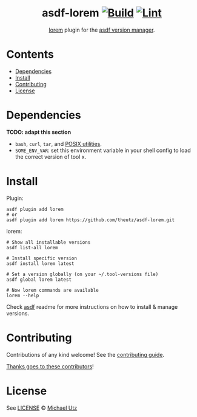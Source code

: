 <div align="center">

# asdf-lorem [![Build](https://github.com/theutz/asdf-lorem/actions/workflows/build.yml/badge.svg)](https://github.com/theutz/asdf-lorem/actions/workflows/build.yml) [![Lint](https://github.com/theutz/asdf-lorem/actions/workflows/lint.yml/badge.svg)](https://github.com/theutz/asdf-lorem/actions/workflows/lint.yml)

[lorem](https://github.com/theutz/lorem) plugin for the [asdf version manager](https://asdf-vm.com).

</div>

# Contents

- [Dependencies](#dependencies)
- [Install](#install)
- [Contributing](#contributing)
- [License](#license)

# Dependencies

**TODO: adapt this section**

- `bash`, `curl`, `tar`, and [POSIX utilities](https://pubs.opengroup.org/onlinepubs/9699919799/idx/utilities.html).
- `SOME_ENV_VAR`: set this environment variable in your shell config to load the correct version of tool x.

# Install

Plugin:

```shell
asdf plugin add lorem
# or
asdf plugin add lorem https://github.com/theutz/asdf-lorem.git
```

lorem:

```shell
# Show all installable versions
asdf list-all lorem

# Install specific version
asdf install lorem latest

# Set a version globally (on your ~/.tool-versions file)
asdf global lorem latest

# Now lorem commands are available
lorem --help
```

Check [asdf](https://github.com/asdf-vm/asdf) readme for more instructions on how to
install & manage versions.

# Contributing

Contributions of any kind welcome! See the [contributing guide](contributing.md).

[Thanks goes to these contributors](https://github.com/theutz/asdf-lorem/graphs/contributors)!

# License

See [LICENSE](LICENSE) © [Michael Utz](https://github.com/theutz/)
